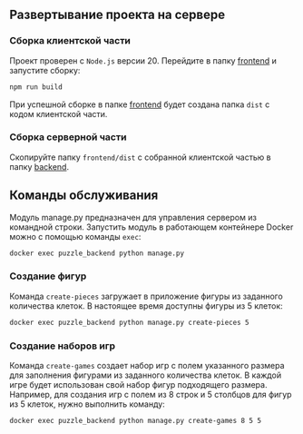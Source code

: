 ## Развертывание проекта на сервере

### Сборка клиентской части

Проект проверен с `Node.js` версии 20.
Перейдите в папку [frontend](frontend) и запустите сборку:
```bash
npm run build
```
При успешной сборке в папке [frontend](frontend) будет создана папка `dist` с кодом клиентской части.

### Сборка серверной части

Скопируйте папку `frontend/dist` с собранной клиентской частью в папку [backend](backend).

## Команды обслуживания

Модуль manage.py предназначен для управления сервером из командной строки. Запустить модуль в работающем контейнере Docker можно с помощью команды `exec`:
```bash
docker exec puzzle_backend python manage.py
```

### Создание фигур

Команда `create-pieces` загружает в приложение фигуры из заданного количества клеток. В настоящее время доступны фигуры из 5 клеток:
```bash
docker exec puzzle_backend python manage.py create-pieces 5
```

### Создание наборов игр

Команда `create-games` создает набор игр с полем указанного размера для заполнения фигурами из заданного количества клеток. В каждой игре будет использован свой набор фигур подходящего размера.
Например, для создания игр с полем из 8 строк и 5 столбцов для фигур из 5 клеток, нужно выполнить команду:
```bash
docker exec puzzle_backend python manage.py create-games 8 5 5
```